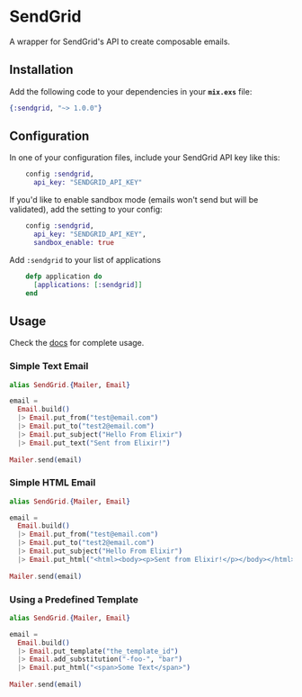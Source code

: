# SendGrid

A wrapper for SendGrid's API to create composable emails.

## Installation

Add the following code to your dependencies in your **`mix.exs`** file:

```elixir
{:sendgrid, "~> 1.0.0"}
```

## Configuration

In one of your configuration files, include your SendGrid API key like this:

```elixir
    config :sendgrid,
      api_key: "SENDGRID_API_KEY"
```

If you'd like to enable sandbox mode (emails won't send but will be validated), add the setting to your config:

```elixir
    config :sendgrid,
      api_key: "SENDGRID_API_KEY",
      sandbox_enable: true
```



Add `:sendgrid` to your list of applications
```elixir
    defp application do
      [applications: [:sendgrid]]
    end
```

## Usage

Check the [docs](https://hexdocs.pm/sendgrid/) for complete usage.

### Simple Text Email

```elixir
alias SendGrid.{Mailer, Email}

email = 
  Email.build()
  |> Email.put_from("test@email.com")
  |> Email.put_to("test2@email.com")
  |> Email.put_subject("Hello From Elixir")
  |> Email.put_text("Sent from Elixir!")
  
Mailer.send(email)
```

### Simple HTML Email

```elixir
alias SendGrid.{Mailer, Email}

email = 
  Email.build()
  |> Email.put_from("test@email.com")
  |> Email.put_to("test2@email.com")
  |> Email.put_subject("Hello From Elixir")
  |> Email.put_html("<html><body><p>Sent from Elixir!</p></body></html>")
  
Mailer.send(email)
```

### Using a Predefined Template

```elixir
alias SendGrid.{Mailer, Email}

email = 
  Email.build()
  |> Email.put_template("the_template_id")
  |> Email.add_substitution("-foo-", "bar")
  |> Email.put_html("<span>Some Text</span>")
  
Mailer.send(email)
```
